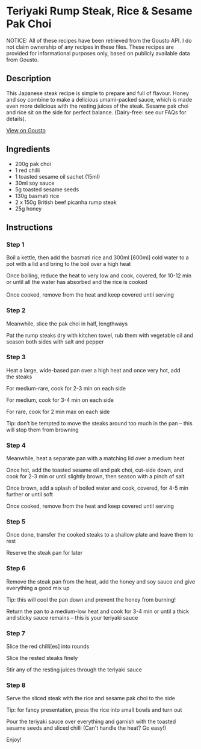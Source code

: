 # Teriyaki Rump Steak, Rice & Sesame Pak Choi

NOTICE: All of these recipes have been retrieved from the Gousto API. I do not claim ownership of any recipes in these files. These recipes are provided for informational purposes only, based on publicly available data from Gousto.

## Description

This Japanese steak recipe is simple to prepare and full of flavour. Honey and soy combine to make a delicious umami-packed sauce, which is made even more delicious with the resting juices of the steak. Sesame pak choi and rice sit on the side for perfect balance. (Dairy-free: see our FAQs for details).

[View on Gousto](https://www.gousto.co.uk/recipes/cookbook/teriyaki-rump-steak-rice-sesame-pak-choi)

## Ingredients

- 200g pak choi
- 1 red chilli
- 1 toasted sesame oil sachet (15ml)
- 30ml soy sauce
- 5g toasted sesame seeds
- 130g basmati rice
- 2 x 150g British beef picanha rump steak
- 25g honey

## Instructions


### Step 1

<span class="text-highlight">Boil a kettle, then add the basmati rice and 300ml <span class="text-danger">[600ml] </span>cold water to a pot with a lid and bring to the boil over a high heat</span>


Once boiling, reduce the heat to very low and cook, covered, for 10-12 min or until all the water has absorbed and the rice is cooked<br /><br />Once cooked, remove from the heat and keep covered until serving


### Step 2

Meanwhile, slice the pak choi in half, lengthways 


Pat the rump steaks dry with kitchen towel, rub them with vegetable oil and season both sides with salt and pepper


### Step 3

Heat a large, wide-based pan over a high heat and once very hot, add the steaks 


<span class="text-highlight">For medium-rare, cook for 2-3 min on each side</span>


<span class="text-highlight">For medium, cook for 3-4 min on each side</span>


<span class="text-highlight">For rare, cook for 2 min max on each side</span>


Tip: don’t be tempted to move the steaks around too much in the pan – this will stop them from browning


### Step 4

Meanwhile, heat a separate pan with a matching lid over a medium heat


Once hot, add the <span class="text-highlight">toasted</span> sesame oil and pak choi, cut-side down, and cook for 2-3 min or until slightly <span class="text-highlight">brown, then season with a pinch of salt</span>


Once brown, add a splash of boiled water and cook, covered, for 4-5 min further or until soft 


Once cooked, remove from the heat and keep covered until serving


### Step 5

Once done, transfer the cooked steaks to a shallow plate and leave them to rest 


Reserve the steak pan for later


### Step 6

Remove the steak pan from the heat, add the honey and soy sauce and give everything a good mix up


Tip: this will cool the pan down and prevent the honey from burning!


Return the pan to a medium-low heat and cook for 3-4 min or until a thick and sticky sauce remains – this is your teriyaki sauce


### Step 7

Slice the <span class="text-highlight">red</span> chilli<span class="text-danger">[es]</span> into rounds


Slice the rested steaks finely


Stir any of the resting juices through the teriyaki sauce

### Step 8

Serve the sliced steak with the rice and sesame pak choi to the side


Tip: for fancy presentation, press the rice into small bowls and turn out


Pour the teriyaki sauce over everything and garnish with the toasted sesame seeds and sliced chilli (Can't handle the heat? Go easy!)


Enjoy!

